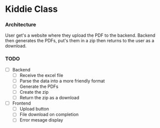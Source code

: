 # Kiddie Class

### Architecture
User get's a website where they upload the PDF to the backend. Backend then generates the PDFs, put's them in a zip then returns to the user as a download.

### TODO
- [ ] Backend
  - [ ] Receive the excel file
  - [ ] Parse the data into a more friendly format
  - [ ] Generate the PDFs
  - [ ] Create the zip
  - [ ] Return the zip as a download

- [ ] Frontend
  - [ ] Upload button
  - [ ] File download on completion
  - [ ] Error mesage display
